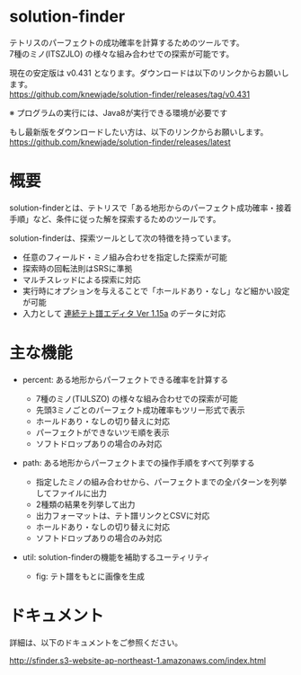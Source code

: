 # solution-finder

テトリスのパーフェクトの成功確率を計算するためのツールです。  
7種のミノ(ITSZJLO) の様々な組み合わせでの探索が可能です。

現在の安定版は v0.431 となります。ダウンロードは以下のリンクからお願いします。  
https://github.com/knewjade/solution-finder/releases/tag/v0.431

※ プログラムの実行には、Java8が実行できる環境が必要です


もし最新版をダウンロードしたい方は、以下のリンクからお願いします。  
https://github.com/knewjade/solution-finder/releases/latest


# 概要

solution-finderとは、テトリスで「ある地形からのパーフェクト成功確率・接着手順」など、条件に従った解を探索するためのツールです。

solution-finderは、探索ツールとして次の特徴を持っています。

* 任意のフィールド・ミノ組み合わせを指定した探索が可能
* 探索時の回転法則はSRSに準拠
* マルチスレッドによる探索に対応
* 実行時にオプションを与えることで「ホールドあり・なし」など細かい設定が可能
* 入力として [連続テト譜エディタ Ver 1.15a](http://fumen.zui.jp) のデータに対応


# 主な機能

* percent: ある地形からパーフェクトできる確率を計算する
   - 7種のミノ(TIJLSZO) の様々な組み合わせでの探索が可能
   - 先頭3ミノごとのパーフェクト成功確率もツリー形式で表示
   - ホールドあり・なしの切り替えに対応
   - パーフェクトができないツモ順を表示
   - ソフトドロップありの場合のみ対応

* path: ある地形からパーフェクトまでの操作手順をすべて列挙する
   - 指定したミノの組み合わせから、パーフェクトまでの全パターンを列挙してファイルに出力
   - 2種類の結果を列挙して出力
   - 出力フォーマットは、テト譜リンクとCSVに対応
   - ホールドあり・なしの切り替えに対応
   - ソフトドロップありの場合のみ対応

* util: solution-finderの機能を補助するユーティリティ
   - fig: テト譜をもとに画像を生成

# ドキュメント

詳細は、以下のドキュメントをご参照ください。

http://sfinder.s3-website-ap-northeast-1.amazonaws.com/index.html
